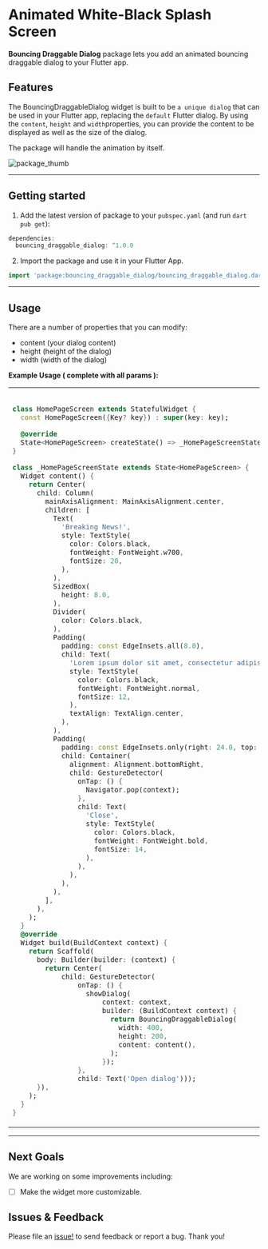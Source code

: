<!--
This README describes the package. If you publish this package to pub.dev,
this README's contents appear on the landing page for your package.
For information about how to write a good package README, see the guide for
[writing package pages](https://dart.dev/guides/libraries/writing-package-pages).
For general information about developing packages, see the Dart guide for
[creating packages](https://dart.dev/guides/libraries/create-library-packages)
and the Flutter guide for
[developing packages and plugins](https://flutter.dev/developing-packages).
-->

# Animated White-Black Splash Screen

**Bouncing Draggable Dialog** package lets you add an animated bouncing draggable dialog to your Flutter app.

## Features

The BouncingDraggableDialog widget is built to be `a unique dialog` that can be used in your Flutter app, replacing the `default` Flutter dialog. By using the `content`, `height` and `width`properties, you can provide the content to be displayed as well as the size of the dialog.

The package will handle the animation by itself.

![package_thumb](https://user-images.githubusercontent.com/68671238/184510724-1c908e69-83fa-4485-909f-95fbbb3c63d8.png)

<hr>

## Getting started

1. Add the latest version of package to your `pubspec.yaml` (and run `dart pub get`):

```dart
dependencies:
  bouncing_draggable_dialog: ^1.0.0
```

2. Import the package and use it in your Flutter App.

```dart
import 'package:bouncing_draggable_dialog/bouncing_draggable_dialog.dart';
```

<hr>

## Usage

There are a number of properties that you can modify:

- content (your dialog content)
- height (height of the dialog)
- width (width of the dialog)

**Example Usage ( complete with all params ):**

<table>
 <tr>
 <td>

```dart

class HomePageScreen extends StatefulWidget {
  const HomePageScreen({Key? key}) : super(key: key);

  @override
  State<HomePageScreen> createState() => _HomePageScreenState();
}

class _HomePageScreenState extends State<HomePageScreen> {
  Widget content() {
    return Center(
      child: Column(
        mainAxisAlignment: MainAxisAlignment.center,
        children: [
          Text(
            'Breaking News!',
            style: TextStyle(
              color: Colors.black,
              fontWeight: FontWeight.w700,
              fontSize: 20,
            ),
          ),
          SizedBox(
            height: 8.0,
          ),
          Divider(
            color: Colors.black,
          ),
          Padding(
            padding: const EdgeInsets.all(8.0),
            child: Text(
              'Lorem ipsum dolor sit amet, consectetur adipiscing elit, sed do eiusmod tempor incididunt ut labore et dolore magna aliqua. Ut enim ad minim veniam, quis nostrud exercitation ullamco laboris nisi ut aliquip ex ea commodo consequat.',
              style: TextStyle(
                color: Colors.black,
                fontWeight: FontWeight.normal,
                fontSize: 12,
              ),
              textAlign: TextAlign.center,
            ),
          ),
          Padding(
            padding: const EdgeInsets.only(right: 24.0, top: 8.0, bottom: 8.0),
            child: Container(
              alignment: Alignment.bottomRight,
              child: GestureDetector(
                onTap: () {
                  Navigator.pop(context);
                },
                child: Text(
                  'Close',
                  style: TextStyle(
                    color: Colors.black,
                    fontWeight: FontWeight.bold,
                    fontSize: 14,
                  ),
                ),
              ),
            ),
          ),
        ],
      ),
    );
  }
  @override
  Widget build(BuildContext context) {
    return Scaffold(
      body: Builder(builder: (context) {
        return Center(
            child: GestureDetector(
                onTap: () {
                  showDialog(
                      context: context,
                      builder: (BuildContext context) {
                        return BouncingDraggableDialog(
                          width: 400,
                          height: 200,
                          content: content(),
                        );
                      });
                },
                child: Text('Open dialog')));
      }),
    );
  }
}

```
   </td>
   <td>
     Here's what it looks like:

<hr>



https://user-images.githubusercontent.com/68671238/184511080-e57d0539-05e4-4eb7-bc30-b2ebf6d53966.mp4




   </td>
  </tr>
  </table>
<hr>

## Next Goals
We are working on some improvements including:

- [ ] Make the widget more customizable.

## Issues & Feedback
Please file an [issue!](https://github.com/aliMissaoui/Flutter-Package-Bouncing-Draggable-Dialog/issues) to send feedback or report a bug. Thank you!

```
